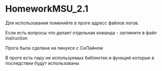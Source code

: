 # HomeworkMSU_2.1
Для использования поменяйте в проге адресс файлов логов.

Если есть вопросы что делает отдельная команда - загляните в файл instruction

Прога была сделана на линуксе с СиЛайном

В проге есть пару не используемых библиотек и функций которые в последствии будут использованы 


